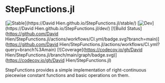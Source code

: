 # StepFunctions.jl

[![Stable](https://img.shields.io/badge/docs-stable-blue.svg)](https://David Hien.github.io/StepFunctions.jl/stable/)
[![Dev](https://img.shields.io/badge/docs-dev-blue.svg)](https://David Hien.github.io/StepFunctions.jl/dev/)
[![Build Status](https://github.com/David Hien/StepFunctions.jl/actions/workflows/CI.yml/badge.svg?branch=main)](https://github.com/David Hien/StepFunctions.jl/actions/workflows/CI.yml?query=branch%3Amain)
[![Coverage](https://codecov.io/gh/David Hien/StepFunctions.jl/branch/main/graph/badge.svg)](https://codecov.io/gh/David Hien/StepFunctions.jl)


StepFunctions provides a simple implementation of right-continuous piecewise constant functions and basic operations on them.


